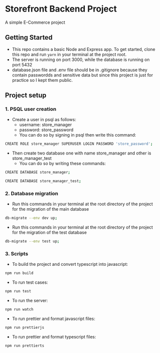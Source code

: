 # Storefront Backend Project
A simple E-Commerce project
## Getting Started

- This repo contains a basic Node and Express app. To get started, clone this repo and run `yarn` in your terminal at the project root.
- The server is running on port 3000, while the database is running on port 5432
- database.json file and .env file should be in .gitignore because they contain passwordds and sensitive data but since this project is just for practice so I kept them public.
## Project setup

### 1. PSQL user creation
- Create a user in psql as follows:
    - username: store_manager
    - password: store_password
    - You can do so by signing in psql then write this command:
 ```bash
CREATE ROLE store_manager SUPERUSER LOGIN PASSWORD 'store_password';
```
- Then create two database one with name store_manager and other is store_manager_test
    - You can do so by writing these commands:
 ```bash
CREATE DATABASE store_manager;
```
 ```bash
CREATE DATABASE store_manager_test;
```
### 2. Database migration
- Run this commands in your terminal at the root directory of the project for the migration of the main database
 ```bash
db-migrate --env dev up;
```
- Run this commands in your terminal at the root directory of the project for the migration of the test database
 ```bash
db-migrate --env test up;
```

### 3. Scripts
 - To build the project and convert typescript into javascript: 
 ```bash
npm run build
```
 - To run test cases: 
 ```bash
npm run test
```
 - To run the server: 
 ```bash
npm run watch
```
 - To run prettier and format javascript files: 
 ```bash
npm run prettierjs
```
 - To run prettier and format typescript files: 
 ```bash
npm run prettierts
```
